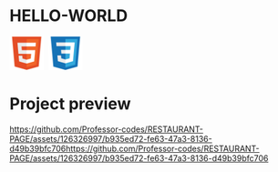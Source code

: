 # HELLO-WORLD

<div align="left">
	<img src="https://github.com/devicons/devicon/blob/master/icons/html5/html5-original.svg" title="html" alt="html" width="60" height="60"/>&nbsp;
	<img src="https://github.com/devicons/devicon/blob/master/icons/css3/css3-original.svg" title="css" alt="css" width="60" height="60"/>&nbsp;
</div>

# Project preview

https://github.com/Professor-codes/RESTAURANT-PAGE/assets/126326997/b935ed72-fe63-47a3-8136-d49b39bfc706https://github.com/Professor-codes/RESTAURANT-PAGE/assets/126326997/b935ed72-fe63-47a3-8136-d49b39bfc706
